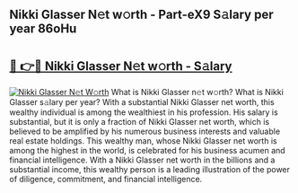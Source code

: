 ## Nikki Glasser N𝚎t w𝚘rth - Part-eX9 S𝚊lary per year 86oHu

# <h2><a href="http://gc37zw1.nevu.top/?p=Nikki+Glasser">🔗 👉🔴 Nikki Glasser N𝚎t w𝚘rth - S𝚊lary</a></h2>

[![Nikki Glasser N𝚎t W𝚘rth](https://i.imgur.com/Oavwk0R.jpeg)](http://gc37zw1.nevu.top/?p=Nikki+Glasser)
What is Nikki Glasser n𝚎t w𝚘rth? What is Nikki Glasser s𝚊lary per year?
With a substantial Nikki Glasser net worth, this wealthy individual is among the wealthiest in his profession. His salary is substantial, but it is only a fraction of Nikki Glasser net worth, which is believed to be amplified by his numerous business interests and valuable real estate holdings. This wealthy man, whose Nikki Glasser net worth is among the highest in the world, is celebrated for his business acumen and financial intelligence. With a Nikki Glasser net worth in the billions and a substantial income, this wealthy person is a leading illustration of the power of diligence, commitment, and financial intelligence.
